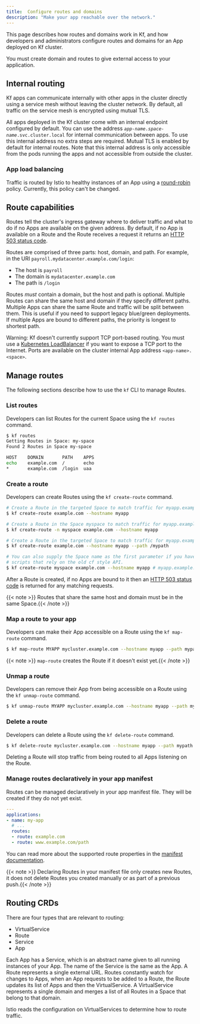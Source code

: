```yaml
---
title:  Configure routes and domains
description: "Make your app reachable over the network."
---
```


This page describes how routes and domains work in Kf, and how developers and administrators configure routes and domains for an App deployed on Kf cluster.

You must create domain and routes to give external access to your application.

## Internal routing

Kf apps can communicate internally with other apps in the cluster directly using a service mesh without leaving the cluster network. By default, all traffic on the service mesh is encrypted using mutual TLS.

All apps deployed in the Kf cluster come with an internal endpoint configured by default. You can use the address <code><var>app-name</var>.<var>space-name</var>.svc.cluster.local</code> for internal communication between apps. To use this internal address no extra steps are required. Mutual TLS is enabled by default for internal routes. Note that this internal address is only accessible from the pods running the apps and not accessible from outside the cluster.

### App load balancing

Traffic is routed by Istio to healthy instances of an App using a
[round-robin](https://en.wikipedia.org/wiki/Round-robin_DNS)
policy. Currently, this policy can't be changed.


## Route capabilities

Routes tell the cluster's ingress gateway where to deliver traffic and what to
do if no Apps are available on the given address.
By default, if no App is available on a Route and the Route receives a request
it returns an [HTTP 503 status code](https://developer.mozilla.org/en-US/docs/Web/HTTP/Status/503).

Routes are comprised of three parts: host, domain, and path. For example, in
the URI `payroll.mydatacenter.example.com/login`:

* The host is `payroll`
* The domain is `mydatacenter.example.com`
* The path is `/login`

Routes _must_ contain a domain, but the host and path is optional. Multiple
Routes can share the same host and domain if they specify different paths.
Multiple Apps can share the same Route and traffic will be split between them.
This is useful if you need to support legacy blue/green deployments. If
multiple Apps are bound to different paths, the priority is longest to
shortest path.

Warning: Kf doesn't currently support TCP port-based routing. You must use a
[Kubernetes LoadBalancer](https://kubernetes.io/docs/tutorials/stateless-application/expose-external-ip-address/)
if you want to expose a TCP port to the Internet. Ports are available on the cluster internal App address `<app-name>.<space>`.


## Manage routes

The following sections describe how to use the `kf` CLI to manage Routes.

### List routes

Developers can list Routes for the current Space using the `kf routes`
command.

```.sh
$ kf routes
Getting Routes in Space: my-space
Found 2 Routes in Space my-space

HOST    DOMAIN       PATH    APPS
echo    example.com  /       echo
*       example.com  /login  uaa
```

### Create a route

Developers can create Routes using the `kf create-route` command.

```.sh
# Create a Route in the targeted Space to match traffic for myapp.example.com/*
$ kf create-route example.com --hostname myapp

# Create a Route in the Space myspace to match traffic for myapp.example.com/*
$ kf create-route -n myspace example.com --hostname myapp

# Create a Route in the targeted Space to match traffic for myapp.example.com/mypath*
$ kf create-route example.com --hostname myapp --path /mypath

# You can also supply the Space name as the first parameter if you have
# scripts that rely on the old cf style API.
$ kf create-route myspace example.com --hostname myapp # myapp.example.com
```

After a Route is created, if no Apps are bound to it then an [HTTP 503 status code](https://developer.mozilla.org/en-US/docs/Web/HTTP/Status/503)
is returned for any matching requests.

{{< note >}} Routes that share the same host and domain must be in the same Space.{{< /note >}}

### Map a route to your app

Developers can make their App accessible on a Route using the `kf map-route`
command.

```.sh
$ kf map-route MYAPP mycluster.example.com --hostname myapp --path mypath
```

{{< note >}} `map-route` creates the Route if it doesn't exist yet.{{< /note >}}

### Unmap a route

Developers can remove their App from being accessible on a Route using the `kf
unmap-route` command.

```.sh
$ kf unmap-route MYAPP mycluster.example.com --hostname myapp --path mypath
```

### Delete a route

Developers can delete a Route using the `kf delete-route` command.

```.sh
$ kf delete-route mycluster.example.com --hostname myapp --path mypath
```

Deleting a Route will stop traffic from being routed to all Apps listening on
the Route.

### Manage routes declaratively in your app manifest

Routes can be managed declaratively in your app manifest file. They will be
created if they do not yet exist.

```.yaml
---
applications:
- name: my-app
  # ...
  routes:
  - route: example.com
  - route: www.example.com/path
```

You can read more about the supported
route properties in the [manifest documentation](manifest).

{{< note >}} Declaring Routes in your manifest file only creates new Routes, it
does not delete Routes you created manually or as part of a previous push.{{< /note >}}


## Routing CRDs

There are four types that are relevant to routing:

* VirtualService
* Route
* Service
* App

Each App has a Service, which is an abstract name given to all running instances
of your App. The name of the Service is the same as the App. A Route represents
a single external URL. Routes constantly watch for changes to Apps, when an App
requests to be added to a Route, the Route updates its list of Apps and then the
VirtualService. A VirtualService represents a single domain and merges a list of
all Routes in a Space that belong to that domain.

Istio reads the configuration on VirtualServices to determine how to route
traffic.

